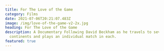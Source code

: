 ```yaml
---
title: For The Love of the Game
category: Films
date: 2021-07-06T20:21:07.483Z
image: /img/love-of-the-game-v2-2x.jpg
heading: For The Love of the Game
description: A Documentary Following David Beckham as he travels to seven
  continents and plays an individual match in each.
featured: true
---
```

